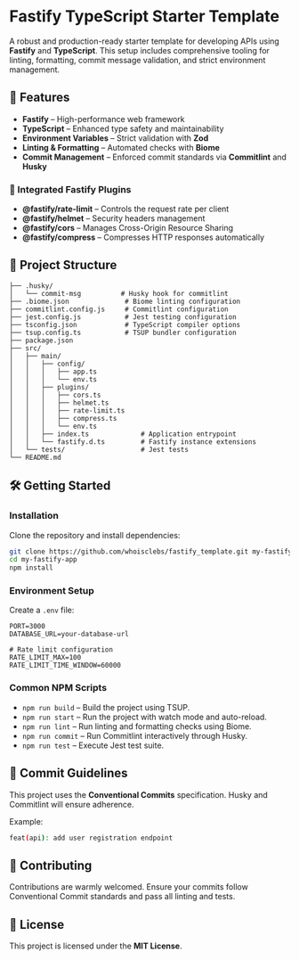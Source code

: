 # Fastify TypeScript Starter Template

A robust and production-ready starter template for developing APIs using **Fastify** and **TypeScript**. This setup includes comprehensive tooling for linting, formatting, commit message validation, and strict environment management.

## 🚀 Features

- **Fastify** – High-performance web framework
- **TypeScript** – Enhanced type safety and maintainability
- **Environment Variables** – Strict validation with **Zod**
- **Linting & Formatting** – Automated checks with **Biome**
- **Commit Management** – Enforced commit standards via **Commitlint** and **Husky**

### 🔌 Integrated Fastify Plugins

- **@fastify/rate-limit** – Controls the request rate per client
- **@fastify/helmet** – Security headers management
- **@fastify/cors** – Manages Cross-Origin Resource Sharing
- **@fastify/compress** – Compresses HTTP responses automatically

## 📁 Project Structure

```
├── .husky/
│   └── commit-msg          # Husky hook for commitlint
├── .biome.json              # Biome linting configuration
├── commitlint.config.js     # Commitlint configuration
├── jest.config.js           # Jest testing configuration
├── tsconfig.json            # TypeScript compiler options
├── tsup.config.ts           # TSUP bundler configuration
├── package.json
├── src/
│   ├── main/
│   │   ├── config/
│   │   │   ├── app.ts
│   │   │   └── env.ts
│   │   ├── plugins/
│   │   │   ├── cors.ts
│   │   │   ├── helmet.ts
│   │   │   ├── rate-limit.ts
│   │   │   ├── compress.ts
│   │   │   └── env.ts
│   │   ├── index.ts             # Application entrypoint
│   │   └── fastify.d.ts         # Fastify instance extensions
│   └── tests/                   # Jest tests
└── README.md
```

## 🛠️ Getting Started

### Installation

Clone the repository and install dependencies:

```bash
git clone https://github.com/whoisclebs/fastify_template.git my-fastify-app
cd my-fastify-app
npm install
```

### Environment Setup

Create a `.env` file:

```env
PORT=3000
DATABASE_URL=your-database-url

# Rate limit configuration
RATE_LIMIT_MAX=100
RATE_LIMIT_TIME_WINDOW=60000
```

### Common NPM Scripts

- `npm run build` – Build the project using TSUP.
- `npm run start` – Run the project with watch mode and auto-reload.
- `npm run lint` – Run linting and formatting checks using Biome.
- `npm run commit` – Run Commitlint interactively through Husky.
- `npm run test` – Execute Jest test suite.

## 📌 Commit Guidelines

This project uses the **Conventional Commits** specification. Husky and Commitlint will ensure adherence.

Example:

```bash
feat(api): add user registration endpoint
```

## 🤝 Contributing

Contributions are warmly welcomed. Ensure your commits follow Conventional Commit standards and pass all linting and tests.

## 📜 License

This project is licensed under the **MIT License**.
